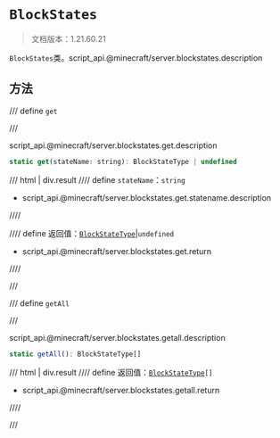 # `BlockStates`

> 文档版本：1.21.60.21

`BlockStates`类。script_api.@minecraft/server.blockstates.description

## 方法

/// define
`get`


///

script_api.@minecraft/server.blockstates.get.description

```js
static get(stateName: string): BlockStateType | undefined
```

/// html | div.result
//// define
`stateName`：`string`

- script_api.@minecraft/server.blockstates.get.statename.description


////

//// define
返回值：[`BlockStateType`](./blockstatetype.md)|`undefined`

- script_api.@minecraft/server.blockstates.get.return


////

///


/// define
`getAll`


///

script_api.@minecraft/server.blockstates.getall.description

```js
static getAll(): BlockStateType[]
```

/// html | div.result
//// define
返回值：<code><a href="../blockstatetype/">BlockStateType</a>[]</code>

- script_api.@minecraft/server.blockstates.getall.return


////

///

